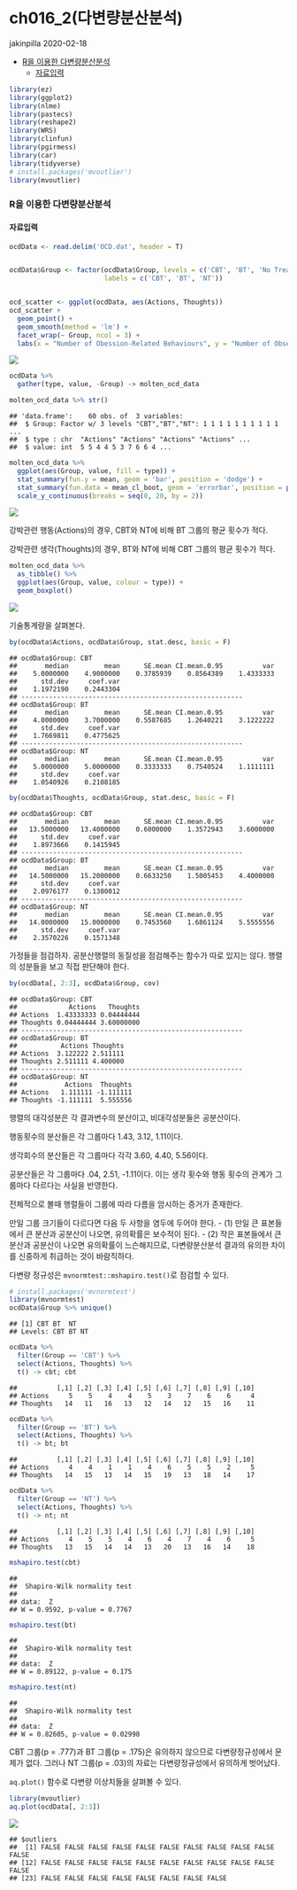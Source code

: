 ch016\_2(다변량분산분석)
================
jakinpilla
2020-02-18

  - [R을 이용한 다변량분산분석](#r을-이용한-다변량분산분석)
      - [자료입력](#자료입력)

``` r
library(ez)
library(ggplot2)
library(nlme)
library(pastecs)
library(reshape2)
library(WRS)
library(clinfun)
library(pgirmess)
library(car)
library(tidyverse)
# install.packages('mvoutlier')
library(mvoutlier)
```

### R을 이용한 다변량분산분석

#### 자료입력

``` r
ocdData <- read.delim('OCD.dat', header = T)


ocdData$Group <- factor(ocdData$Group, levels = c('CBT', 'BT', 'No Treatment Control'), 
                        labels = c('CBT', 'BT', 'NT'))


ocd_scatter <- ggplot(ocdData, aes(Actions, Thoughts))
ocd_scatter + 
  geom_point() +
  geom_smooth(method = 'lm') +
  facet_wrap(~ Group, ncol = 3) +
  labs(x = "Number of Obession-Related Behaviours", y = "Number of Obsession-Related Thoughts")
```

![](ch16_2_files/figure-gfm/unnamed-chunk-2-1.png)<!-- -->

``` r
ocdData %>%
  gather(type, value, -Group) -> molten_ocd_data 

molten_ocd_data %>% str()
```

    ## 'data.frame':    60 obs. of  3 variables:
    ##  $ Group: Factor w/ 3 levels "CBT","BT","NT": 1 1 1 1 1 1 1 1 1 1 ...
    ##  $ type : chr  "Actions" "Actions" "Actions" "Actions" ...
    ##  $ value: int  5 5 4 4 5 3 7 6 6 4 ...

``` r
molten_ocd_data %>%
  ggplot(aes(Group, value, fill = type)) +
  stat_summary(fun.y = mean, geom = 'bar', position = 'dodge') +
  stat_summary(fun.data = mean_cl_boot, geom = 'errorbar', position = position_dodge(width = .90), width = .2) +
  scale_y_continuous(breaks = seq(0, 20, by = 2))
```

![](ch16_2_files/figure-gfm/unnamed-chunk-2-2.png)<!-- -->

강박관련 행동(Actions)의 경우, CBT와 NT에 비해 BT 그룹의 평균 횟수가 적다.

강박관련 생각(Thoughts)의 경우, BT와 NT에 비해 CBT 그룹의 평균 횟수가 적다.

``` r
molten_ocd_data %>% 
  as_tibble() %>%
  ggplot(aes(Group, value, colour = type)) +
  geom_boxplot()
```

![](ch16_2_files/figure-gfm/unnamed-chunk-3-1.png)<!-- -->

기술통계량을 살펴본다.

``` r
by(ocdData$Actions, ocdData$Group, stat.desc, basic = F)
```

    ## ocdData$Group: CBT
    ##       median         mean      SE.mean CI.mean.0.95          var 
    ##    5.0000000    4.9000000    0.3785939    0.8564389    1.4333333 
    ##      std.dev     coef.var 
    ##    1.1972190    0.2443304 
    ## -------------------------------------------------------- 
    ## ocdData$Group: BT
    ##       median         mean      SE.mean CI.mean.0.95          var 
    ##    4.0000000    3.7000000    0.5587685    1.2640221    3.1222222 
    ##      std.dev     coef.var 
    ##    1.7669811    0.4775625 
    ## -------------------------------------------------------- 
    ## ocdData$Group: NT
    ##       median         mean      SE.mean CI.mean.0.95          var 
    ##    5.0000000    5.0000000    0.3333333    0.7540524    1.1111111 
    ##      std.dev     coef.var 
    ##    1.0540926    0.2108185

``` r
by(ocdData$Thoughts, ocdData$Group, stat.desc, basic = F)
```

    ## ocdData$Group: CBT
    ##       median         mean      SE.mean CI.mean.0.95          var 
    ##   13.5000000   13.4000000    0.6000000    1.3572943    3.6000000 
    ##      std.dev     coef.var 
    ##    1.8973666    0.1415945 
    ## -------------------------------------------------------- 
    ## ocdData$Group: BT
    ##       median         mean      SE.mean CI.mean.0.95          var 
    ##   14.5000000   15.2000000    0.6633250    1.5005453    4.4000000 
    ##      std.dev     coef.var 
    ##    2.0976177    0.1380012 
    ## -------------------------------------------------------- 
    ## ocdData$Group: NT
    ##       median         mean      SE.mean CI.mean.0.95          var 
    ##   14.0000000   15.0000000    0.7453560    1.6861124    5.5555556 
    ##      std.dev     coef.var 
    ##    2.3570226    0.1571348

가정들을 점검하자. 공분산행렬의 동질성을 점검해주는 함수가 따로 있지는 않다. 행렬의 성분들을 보고 직접 판단해야 한다.

``` r
by(ocdData[, 2:3], ocdData$Group, cov)
```

    ## ocdData$Group: CBT
    ##             Actions   Thoughts
    ## Actions  1.43333333 0.04444444
    ## Thoughts 0.04444444 3.60000000
    ## -------------------------------------------------------- 
    ## ocdData$Group: BT
    ##           Actions Thoughts
    ## Actions  3.122222 2.511111
    ## Thoughts 2.511111 4.400000
    ## -------------------------------------------------------- 
    ## ocdData$Group: NT
    ##            Actions  Thoughts
    ## Actions   1.111111 -1.111111
    ## Thoughts -1.111111  5.555556

행렬의 대각성분은 각 결과변수의 분산이고, 비대각성분들은 공분산이다.

행동횟수의 분산들은 각 그룹마다 1.43, 3.12, 1.11이다.

생각회수의 분산들은 각 그룹마다 각각 3.60, 4.40, 5.56이다.

공분산들은 각 그룹마다 .04, 2.51, -1.11이다. 이는 생각 횟수와 행동 횟수의 관계가 그룹마다 다르다는 사실을
반영한다.

전체적으로 볼때 행렬들이 그룹에 따라 다름을 암시하는 증거가 존재한다.

만일 그룹 크기들이 다르다면 다음 두 사항을 염두에 두어야 한다. - (1) 만일 큰 표본들에서 큰 분산과 공분산이 나오면,
유의확률은 보수적이 된다. - (2) 작은 표본들에서 큰 분산과 공분산이 나오면 유의확률이 느슨해지므로, 다변량분산분석
결과의 유의한 차이를 신중하게 취급하는 것이 바람직하다.

다변량 정규성은 `mvnormtest::mshapiro.test()`로 점검할 수 있다.

``` r
# install.packages('mvnormtest')
library(mvnormtest)
ocdData$Group %>% unique()
```

    ## [1] CBT BT  NT 
    ## Levels: CBT BT NT

``` r
ocdData %>%
  filter(Group == 'CBT') %>%
  select(Actions, Thoughts) %>%
  t() -> cbt; cbt
```

    ##          [,1] [,2] [,3] [,4] [,5] [,6] [,7] [,8] [,9] [,10]
    ## Actions     5    5    4    4    5    3    7    6    6     4
    ## Thoughts   14   11   16   13   12   14   12   15   16    11

``` r
ocdData %>%
  filter(Group == 'BT') %>%
  select(Actions, Thoughts) %>%
  t() -> bt; bt
```

    ##          [,1] [,2] [,3] [,4] [,5] [,6] [,7] [,8] [,9] [,10]
    ## Actions     4    4    1    1    4    6    5    5    2     5
    ## Thoughts   14   15   13   14   15   19   13   18   14    17

``` r
ocdData %>%
  filter(Group == 'NT') %>%
  select(Actions, Thoughts) %>%
  t() -> nt; nt
```

    ##          [,1] [,2] [,3] [,4] [,5] [,6] [,7] [,8] [,9] [,10]
    ## Actions     4    5    5    4    6    4    7    4    6     5
    ## Thoughts   13   15   14   14   13   20   13   16   14    18

``` r
mshapiro.test(cbt)
```

    ## 
    ##  Shapiro-Wilk normality test
    ## 
    ## data:  Z
    ## W = 0.9592, p-value = 0.7767

``` r
mshapiro.test(bt)
```

    ## 
    ##  Shapiro-Wilk normality test
    ## 
    ## data:  Z
    ## W = 0.89122, p-value = 0.175

``` r
mshapiro.test(nt)
```

    ## 
    ##  Shapiro-Wilk normality test
    ## 
    ## data:  Z
    ## W = 0.82605, p-value = 0.02998

CBT 그룹(p = .777)과 BT 그룹(p = .175)은 유의하지 않으므로 다변량정규성에서 문제가 없다. 그러나 NT
그룹(p = .03)의 자료는 다변량정규성에서 유의하게 벗어났다.

`aq.plot()` 함수로 다변량 이상치들을 살펴볼 수 있다.

``` r
library(mvoutlier)
aq.plot(ocdData[, 2:3])
```

![](ch16_2_files/figure-gfm/unnamed-chunk-8-1.png)<!-- -->

    ## $outliers
    ##  [1] FALSE FALSE FALSE FALSE FALSE FALSE FALSE FALSE FALSE FALSE FALSE
    ## [12] FALSE FALSE FALSE FALSE FALSE FALSE FALSE FALSE FALSE FALSE FALSE
    ## [23] FALSE FALSE FALSE FALSE FALSE FALSE FALSE FALSE
